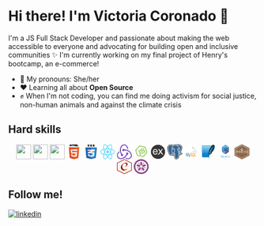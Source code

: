
  # Hi there! I'm Victoria Coronado 👋


I'm a JS Full Stack Developer and passionate about making the web accessible to everyone and advocating for building open and inclusive communities ✨ I'm currently working on my final project of Henry's bootcamp, an e-commerce!

- 🌿 My pronouns: She/her
- ❤ Learning all about **Open Source**
- ✊ When I'm not coding, you can find me doing activism for social justice, non-human animals and against the climate crisis

## Hard skills
<p align="center">
  <img src="https://upload.wikimedia.org/wikipedia/commons/thumb/6/6a/JavaScript-logo.png/600px-JavaScript-logo.png" width="30" height="30" align="center" style="max-width:100%;"></a>
<img src="https://encrypted-tbn0.gstatic.com/images?q=tbn:ANd9GcQRw5k00WTfDczz9PYgixMxyCWzu__uEMhyw0lIP_LYmPhlxf1jJNesTwudHtUfkkERWqk&usqp=CAU" width="30" height="30" align="center" style="max-width:100%;"></a>
 <img src="https://symbols.getvecta.com/stencil_79/88_expressjs-icon.e62b12d489.png" width="30" height="30" align="center" style="max-width:100%;"></a>
  <img src="https://github.com/JavierBalonga/JavierBalonga/raw/master/img/skills/html5.png" width="30" height="30" align="center" style="max-width:100%;"></a>
  <img src="https://github.com/JavierBalonga/JavierBalonga/raw/master/img/skills/css.png" width="30" height="30" align="center" style="max-width:100%;"></a>
 <img src="https://github.com/JavierBalonga/JavierBalonga/raw/master/img/skills/react.png" width="30" height="30" align="center" style="max-width:100%;"></a>
 <img src="https://github.com/JavierBalonga/JavierBalonga/raw/master/img/skills/redux.png" width="30" height="30" align="center" style="max-width:100%;"></a>
 <img src="https://github.com/JavierBalonga/JavierBalonga/raw/master/img/skills/nodejs.png" width="30" height="30" align="center" style="max-width:100%;"></a>
 <img src="https://github.com/JavierBalonga/JavierBalonga/raw/master/img/skills/express.png" width="30" height="30" align="center" style="max-width:100%;"></a>
 <img src="https://github.com/JavierBalonga/JavierBalonga/raw/master/img/skills/postgresql.png" width="30" height="30" align="center" style="max-width:100%;"></a>
  <img src="https://github.com/JavierBalonga/JavierBalonga/raw/master/img/skills/mysql.svg" width="30" height="30" align="center" style="max-width:100%;"></a>
  <img src="https://github.com/JavierBalonga/JavierBalonga/raw/master/img/skills/sqlite.png" width="30" height="30" align="center" style="max-width:100%;"></a>
 <img src="https://github.com/JavierBalonga/JavierBalonga/raw/master/img/skills/sequelize.png" width="30" height="30" align="center" style="max-width:100%;"></a>
 <img src="https://github.com/JavierBalonga/JavierBalonga/raw/master/img/skills/mocha.png" width="30" height="30" align="center" style="max-width:100%;"></a>
 <img src="https://github.com/JavierBalonga/JavierBalonga/raw/master/img/skills/chai.png" width="30" height="30" align="center" style="max-width:100%;"></a>
 <img src="https://github.com/JavierBalonga/JavierBalonga/raw/master/img/skills/jasmine.png" width="30" height="30" align="center" style="max-width:100%;"></a>

</p>

## Follow me! 

<a href="https://www.linkedin.com/in/vic-coronado//" rel="nofollow">
      <img src="https://camo.githubusercontent.com/28bbd2596707954793abeff9eb24d343c1c78b7bf184b90294b4b190c6097a65/68747470733a2f2f63646e2e6a7364656c6976722e6e65742f6e706d2f73696d706c652d69636f6e7340332e302e312f69636f6e732f6c696e6b6564696e2e737667" alt="linkedin" height="40" data-canonical-src="https://cdn.jsdelivr.net/npm/simple-icons@3.0.1/icons/linkedin.svg" style="max-width:100%;">
    </a>


